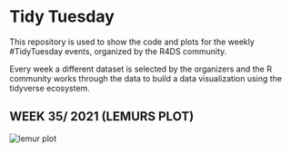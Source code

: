 # Tidy Tuesday

This repository is used to show the code and plots for the weekly #TidyTuesday events, organized by the R4DS community.

Every week a different dataset is selected by the organizers and the R community works through the data to build a data visualization using the tidyverse ecosystem.

## WEEK 35/ 2021 (LEMURS PLOT)

![lemur plot](https://user-images.githubusercontent.com/79113395/131397227-92f2841c-4377-489a-9036-3099f2406b05.jpg)

